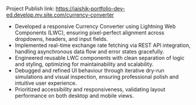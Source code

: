 Project Publish link: https://jaishik-portfolio-dev-ed.develop.my.site.com/currency-converter

- Developed a responsive Currency Converter using Lightning Web Components (LWC), ensuring pixel-perfect alignment across dropdowns, headers, and input fields. 
- Implemented real-time exchange rate fetching via REST API integration, handling asynchronous data flow and error states gracefully. 
- Engineered reusable LWC components with clean separation of logic and styling, optimizing for maintainability and scalability. 
- Debugged and refined UI behaviour through iterative dry-run simulations and visual inspection, ensuring professional polish and intuitive user experience. 
- Prioritized accessibility and responsiveness, validating layout performance on both desktop and mobile views. 
